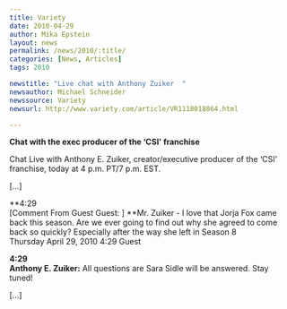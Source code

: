 ```yaml
---
title: Variety
date: 2010-04-29
author: Mika Epstein
layout: news
permalink: /news/2010/:title/
categories: [News, Articles]
tags: 2010

newstitle: "Live chat with Anthony Zuiker  "
newsauthor: Michael Schneider  
newssource: Variety  
newsurl: http://www.variety.com/article/VR1118018864.html  

---
```


**Chat with the exec producer of the &#8216;CSI' franchise**

Chat Live with Anthony E. Zuiker, creator/executive producer of the &#8216;CSI' franchise, today at 4 p.m. PT/7 p.m. EST.

[...]

**4:29  
[Comment From Guest Guest: ] **Mr. Zuiker - I love that Jorja Fox came back this season. Are we ever going to find out why she agreed to come back so quickly? Especially after the way she left in Season 8  
Thursday April 29, 2010 4:29 Guest

**4:29  
Anthony E. Zuiker:** All questions are Sara Sidle will be answered. Stay tuned!

[...]

